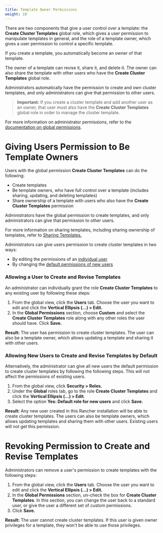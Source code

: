 ```yaml
---
title: Template Owner Permissions
weight: 10
---
```


There are two components that give a user control over a template: the **Create Cluster Templates** global role, which gives a user permission to manipulate templates in general, and the role of a template owner, which gives a user permission to control a specific template. 

If you create a template, you automatically become an owner of that template. 

The owner of a template can revise it, share it, and delete it. The owner can also share the template with other users who have the **Create Cluster Templates** global role.

Administrators automatically have the permission to create and own cluster templates, and only administrators can give that permission to other users.

> **Important:** If you create a cluster template and add another user as an owner, that user must also have the <b>Create Cluster Templates</b> global role in order to manage the cluster template.

For more information on administrator permissions, refer to the [documentation on global permissions]({{<baseurl>}}/rancher/v2.x/en/admin-settings/rbac/global-permissions/).

# Giving Users Permission to Be Template Owners

Users with the global permission **Create Cluster Templates** can do the following:

- Create templates
- Be template owners, who have full control over a template (includes sharing, updating, and deleting templates)
- Share ownership of a template with users who also have the **Create Cluster Templates** permission

Administrators have the global permission to create templates, and only administrators can give that permission to other users.

For more information on sharing templates, including sharing ownership of templates, refer to [Sharing Templates.]({{<baseurl>}}/rancher/v2.x/en/user-settings/cluster-templates/sharing-templates)

Administrators can give users permission to create cluster templates in two ways:

- By editing the permissions of an [individual user](#allowing-a-user-to-create-and-revise-templates)
- By changing the [default permissions of new users](#allowing-new-users-to-create-and-revise-templates-by-default)

### Allowing a User to Create and Revise Templates

An administrator can individually grant the role **Create Cluster Templates** to any existing user by following these steps:

1. From the global view, click the **Users** tab. Choose the user you want to edit and click the **Vertical Ellipsis (...) > Edit.**
1. In the **Global Permissions** section, choose **Custom** and select the **Create Cluster Templates** role along with any other roles the user should have. Click **Save.**

**Result:** The user has permission to create cluster templates. The user can also be a template owner, which allows updating a template and sharing it with other users.

### Allowing New Users to Create and Revise Templates by Default

Alternatively, the administrator can give all new users the default permission to create cluster templates by following the following steps. This will not affect the permissions of existing users.

1. From the global view, click **Security > Roles.**
1. Under the **Global** roles tab, go to the role **Create Cluster Templates** and click the **Vertical Ellipsis (...) > Edit**.
1. Select the option **Yes: Default role for new users** and click **Save.**

**Result:** Any new user created in this Rancher installation will be able to create cluster templates. The users can also be template owners, which allows updating templates and sharing them with other users. Existing users will not get this permission.

# Revoking Permission to Create and Revise Templates

Administrators can remove a user's permission to create templates with the following steps:

1. From the global view, click the **Users** tab. Choose the user you want to edit and click the **Vertical Ellipsis (...) > Edit.**
1. In the **Global Permissions** section, un-check the box for **Create Cluster Templates**. In this section, you can change the user back to a standard user, or give the user a different set of custom permissions.
1. Click **Save.**

**Result:** The user cannot create cluster templates. If this user is given owner privileges for a template, they won't be able to use those privileges.










